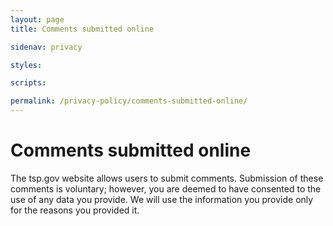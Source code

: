 ```yaml
---
layout: page
title: Comments submitted online

sidenav: privacy

styles:

scripts:

permalink: /privacy-policy/comments-submitted-online/
---
```

# Comments submitted online

The tsp.gov website allows users to submit comments. Submission of these comments is voluntary; however, you are deemed to have consented to the use of any data you provide. We will use the information you provide only for the reasons you provided it.

<!-- CONTENT END -->

